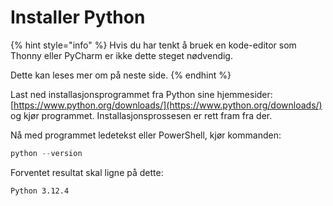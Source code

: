 # Installer Python

{% hint style="info" %}
Hvis du har tenkt å bruek en kode-editor som Thonny eller PyCharm er ikke dette steget nødvendig.

Dette kan leses mer om på neste side.
{% endhint %}

Last ned installasjonsprogrammet fra Python sine hjemmesider: [https://www.python.org/downloads/](https://www.python.org/downloads/) og kjør programmet. Installasjonsprossesen er rett fram fra der.

Nå med programmet ledetekst eller PowerShell, kjør kommanden:

```powershell
python --version
```

Forventet resultat skal ligne på dette:

```
Python 3.12.4
```

